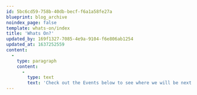 ```yaml
---
id: 5bc6cd59-758b-40db-becf-f6a1a58fe27a
blueprint: blog_archive
noindex_page: false
template: whats-on/index
title: 'Whats On?'
updated_by: 169f1327-7085-4e9a-9104-f6e806ab1254
updated_at: 1637252559
content:
  -
    type: paragraph
    content:
      -
        type: text
        text: 'Check out the Events below to see where we will be next.'
---
```

